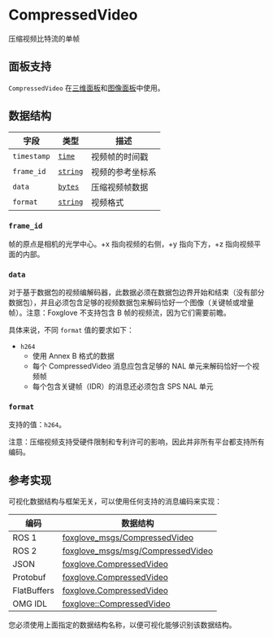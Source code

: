 # CompressedVideo

压缩视频比特流的单帧

## 面板支持

`CompressedVideo` 在[三维面板](../4-panel/2-3d-panel.md)和[图像面板](../4-panel/5-image-panel.md)中使用。

## 数据结构

| 字段        | 类型                                  | 描述             |
| ----------- | ------------------------------------- | ---------------- |
| `timestamp` | [`time`](./built-in%20types#time)     | 视频帧的时间戳   |
| `frame_id`  | [`string`](./built-in%20types#string) | 视频的参考坐标系 |
| `data`      | [`bytes`](./built-in%20types#bytes)   | 压缩视频帧数据   |
| `format`    | [`string`](./built-in%20types#string) | 视频格式         |

### `frame_id`

帧的原点是相机的光学中心。+x 指向视频的右侧，+y 指向下方，+z 指向视频平面的内部。

### `data`

对于基于数据包的视频编解码器，此数据必须在数据包边界开始和结束（没有部分数据包），并且必须包含足够的视频数据包来解码恰好一个图像（关键帧或增量帧）。注意：Foxglove 不支持包含 B 帧的视频流，因为它们需要前瞻。

具体来说，不同 `format` 值的要求如下：

- `h264`
  - 使用 Annex B 格式的数据
  - 每个 CompressedVideo 消息应包含足够的 NAL 单元来解码恰好一个视频帧
  - 每个包含关键帧（IDR）的消息还必须包含 SPS NAL 单元

### `format`

支持的值：`h264`。

注意：压缩视频支持受硬件限制和专利许可的影响，因此并非所有平台都支持所有编码。

## 参考实现

可视化数据结构与框架无关，可以使用任何支持的消息编码来实现：

| 编码        | 数据结构                                                                                                                    |
| ----------- | --------------------------------------------------------------------------------------------------------------------------- |
| ROS 1       | [foxglove_msgs/CompressedVideo](https://github.com/foxglove/foxglove-sdk/blob/main/schemas/ros1/CompressedVideo.msg)        |
| ROS 2       | [foxglove_msgs/msg/CompressedVideo](https://github.com/foxglove/foxglove-sdk/blob/main/schemas/ros2/CompressedVideo.msg)    |
| JSON        | [foxglove.CompressedVideo](https://github.com/foxglove/foxglove-sdk/blob/main/schemas/jsonschema/CompressedVideo.json)      |
| Protobuf    | [foxglove.CompressedVideo](https://github.com/foxglove/foxglove-sdk/blob/main/schemas/proto/foxglove/CompressedVideo.proto) |
| FlatBuffers | [foxglove.CompressedVideo](https://github.com/foxglove/foxglove-sdk/blob/main/schemas/flatbuffer/CompressedVideo.fbs)       |
| OMG IDL     | [foxglove::CompressedVideo](https://github.com/foxglove/foxglove-sdk/blob/main/schemas/omgidl/foxglove/CompressedVideo.idl) |

您必须使用上面指定的数据结构名称，以便可视化能够识别该数据结构。
